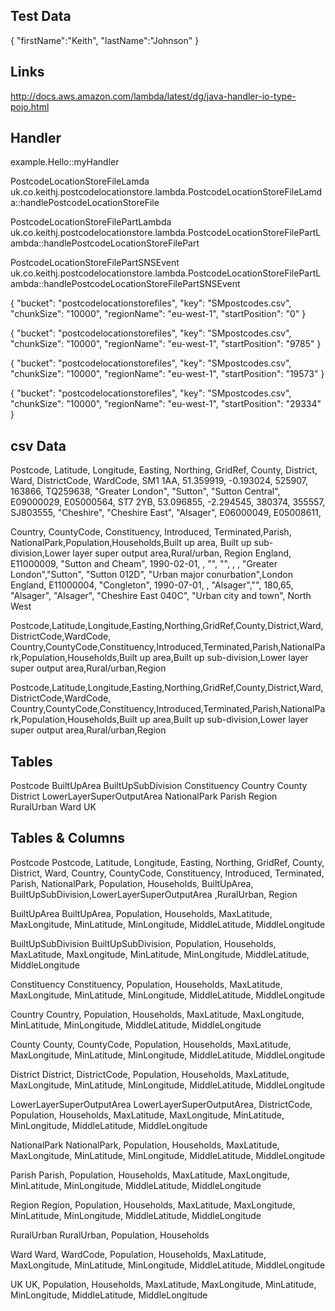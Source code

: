 Test Data
---------
{ "firstName":"Keith", "lastName":"Johnson" }

Links
-----
http://docs.aws.amazon.com/lambda/latest/dg/java-handler-io-type-pojo.html

Handler
-------
example.Hello::myHandler

PostcodeLocationStoreFileLamda
uk.co.keithj.postcodelocationstore.lambda.PostcodeLocationStoreFileLamda::handlePostcodeLocationStoreFile

PostcodeLocationStoreFilePartLambda
uk.co.keithj.postcodelocationstore.lambda.PostcodeLocationStoreFilePartLambda::handlePostcodeLocationStoreFilePart

PostcodeLocationStoreFilePartSNSEvent
uk.co.keithj.postcodelocationstore.lambda.PostcodeLocationStoreFilePartLambda::handlePostcodeLocationStoreFilePartSNSEvent

{
  "bucket": "postcodelocationstorefiles",
  "key": "SMpostcodes.csv",
  "chunkSize": "10000",
  "regionName": "eu-west-1",
  "startPosition": "0"
}

{
  "bucket": "postcodelocationstorefiles",
  "key": "SMpostcodes.csv",
  "chunkSize": "10000",
  "regionName": "eu-west-1",
  "startPosition": "9785"
}

{
  "bucket": "postcodelocationstorefiles",
  "key": "SMpostcodes.csv",
  "chunkSize": "10000",
  "regionName": "eu-west-1",
  "startPosition": "19573"
}

{
  "bucket": "postcodelocationstorefiles",
  "key": "SMpostcodes.csv",
  "chunkSize": "10000",
  "regionName": "eu-west-1",
  "startPosition": "29334"
}

csv Data
--------

Postcode,  Latitude,  Longitude, Easting, Northing, GridRef,  County,           District,        Ward,             DistrictCode, WardCode,
SM1 1AA,   51.359919, -0.193024, 525907,  163866,   TQ259638, "Greater London", "Sutton",        "Sutton Central", E09000029,    E05000564,
ST7 2YB,   53.096855, -2.294545, 380374,  355557,   SJ803555, "Cheshire",       "Cheshire East", "Alsager",        E06000049,    E05008611,

Country, CountyCode, Constituency,       Introduced, Terminated,Parish,   NationalPark,Population,Households,Built up area,   Built up sub-division,Lower layer super output area,Rural/urban,              Region
England, E11000009,  "Sutton and Cheam", 1990-02-01, ,          "",       "",          ,          ,          "Greater London","Sutton",             "Sutton 012D",                "Urban major conurbation",London
England, E11000004,  "Congleton",        1990-07-01, ,          "Alsager","",          180,65,               "Alsager",       "Alsager",            "Cheshire East 040C",         "Urban city and town",    North West

Postcode,Latitude,Longitude,Easting,Northing,GridRef,County,District,Ward,DistrictCode,WardCode,
Country,CountyCode,Constituency,Introduced,Terminated,Parish,NationalPark,Population,Households,Built up area,Built up sub-division,Lower layer super output area,Rural/urban,Region

Postcode,Latitude,Longitude,Easting,Northing,GridRef,County,District,Ward,DistrictCode,WardCode,
Country,CountyCode,Constituency,Introduced,Terminated,Parish,NationalPark,Population,Households,Built up area,Built up sub-division,Lower layer super output area,Rural/urban,Region

Tables
------
Postcode
BuiltUpArea
BuiltUpSubDivision
Constituency
Country
County
District
LowerLayerSuperOutputArea
NationalPark
Parish
Region
RuralUrban
Ward
UK

Tables & Columns
----------------
Postcode
Postcode, Latitude, Longitude, Easting, Northing, GridRef, County, District, Ward, Country, CountyCode, Constituency, Introduced, Terminated, Parish,   NationalPark, Population, Households, BuiltUpArea, BuiltUpSubDivision,LowerLayerSuperOutputArea ,RuralUrban, Region

BuiltUpArea
BuiltUpArea, Population, Households, MaxLatitude, MaxLongitude, MinLatitude, MinLongitude, MiddleLatitude, MiddleLongitude

BuiltUpSubDivision
BuiltUpSubDivision, Population, Households, MaxLatitude, MaxLongitude, MinLatitude, MinLongitude, MiddleLatitude, MiddleLongitude

Constituency
Constituency, Population, Households, MaxLatitude, MaxLongitude, MinLatitude, MinLongitude, MiddleLatitude, MiddleLongitude

Country
Country, Population, Households, MaxLatitude, MaxLongitude, MinLatitude, MinLongitude, MiddleLatitude, MiddleLongitude

County
County, CountyCode, Population, Households, MaxLatitude, MaxLongitude, MinLatitude, MinLongitude, MiddleLatitude, MiddleLongitude

District
District, DistrictCode, Population, Households, MaxLatitude, MaxLongitude, MinLatitude, MinLongitude, MiddleLatitude, MiddleLongitude

LowerLayerSuperOutputArea
LowerLayerSuperOutputArea, DistrictCode, Population, Households, MaxLatitude, MaxLongitude, MinLatitude, MinLongitude, MiddleLatitude, MiddleLongitude

NationalPark
NationalPark, Population, Households, MaxLatitude, MaxLongitude, MinLatitude, MinLongitude, MiddleLatitude, MiddleLongitude

Parish
Parish, Population, Households, MaxLatitude, MaxLongitude, MinLatitude, MinLongitude, MiddleLatitude, MiddleLongitude

Region
Region, Population, Households, MaxLatitude, MaxLongitude, MinLatitude, MinLongitude, MiddleLatitude, MiddleLongitude

RuralUrban
RuralUrban, Population, Households

Ward
Ward, WardCode, Population, Households, MaxLatitude, MaxLongitude, MinLatitude, MinLongitude, MiddleLatitude, MiddleLongitude

UK
UK, Population, Households, MaxLatitude, MaxLongitude, MinLatitude, MinLongitude, MiddleLatitude, MiddleLongitude
